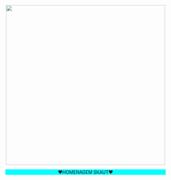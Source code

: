 <p align="center">
<img src="https://media.tenor.com/QF1VjLYFpzMAAAAd/dota-dota2.gif" width="500" height="500"/>
  <br> 
<p style="display: block; margin: auto; text-align: center; background-color: aqua;">❤HOMENAGEM SKAUT❤</p>

